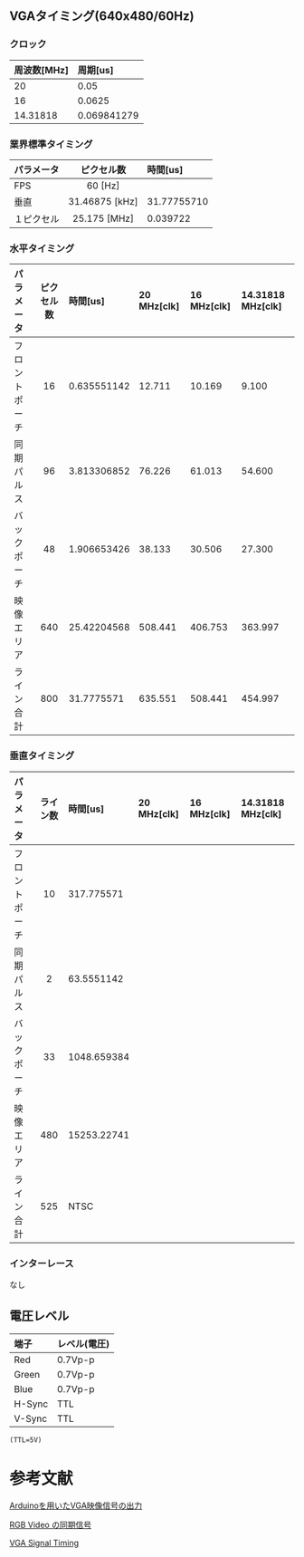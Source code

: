 ## VGAタイミング(640x480/60Hz)

### クロック

|周波数[MHz]|周期[us]|
|:-|:-|
|20|0.05|
|16|0.0625|
|14.31818|0.069841279|

### 業界標準タイミング

|パラメータ|ピクセル数|時間[us]|
|:-|:-:|:-|
|FPS|60 [Hz]||
|垂直|31.46875 [kHz]|31.77755710|
|１ピクセル|25.175 [MHz]|0.039722|

### 水平タイミング

|パラメータ|ピクセル数|時間[us]|20 MHz[clk]|16 MHz[clk]|14.31818 MHz[clk]|
|:-|:-:|:-|:-|:-|:-|
|フロントポーチ|16|0.635551142|12.711|10.169|9.100|
|同期パルス|96|3.813306852|76.226|61.013|54.600|
|バックポーチ|48|1.906653426|38.133|30.506|27.300|
|映像エリア|640|25.42204568|508.441|406.753|363.997|
|ライン合計|800|31.7775571|635.551|508.441|454.997|

### 垂直タイミング

|パラメータ|ライン数|時間[us]|20 MHz[clk]|16 MHz[clk]|14.31818 MHz[clk]|
|:-|:-:|:-|:-|:-|:-|
|フロントポーチ|10|317.775571|||
|同期パルス|2|63.5551142|||
|バックポーチ|33|1048.659384|||
|映像エリア|480|15253.22741|||
|ライン合計|525|NTSC|||

### インターレース

なし

## 電圧レベル

|端子|レベル(電圧)|
|:-|:-|
|Red|0.7Vp-p|
|Green|0.7Vp-p|
|Blue|0.7Vp-p|
|H-Sync|TTL|
|V-Sync|TTL|

``` (TTL=5V) ```

# 参考文献

[Arduinoを用いたVGA映像信号の出力](http://www.net.c.dendai.ac.jp/~anada/)

[RGB Video の同期信号](http://www.avis.ne.jp/~meteor/html/video-sync.html)

[VGA Signal Timing](http://tinyvga.com/vga-timing)
